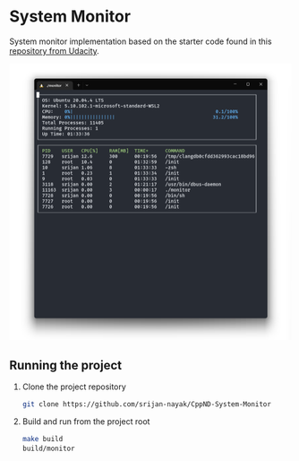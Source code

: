 # System Monitor

System monitor implementation based on the starter code found in this
[repository from Udacity](https://github.com/udacity/CppND-System-Monitor).

![System monitor running](images/monitor.png)

## Running the project

1. Clone the project repository
   ```bash
   git clone https://github.com/srijan-nayak/CppND-System-Monitor
   ```

2. Build and run from the project root
   ```bash
   make build
   build/monitor
   ```
   
